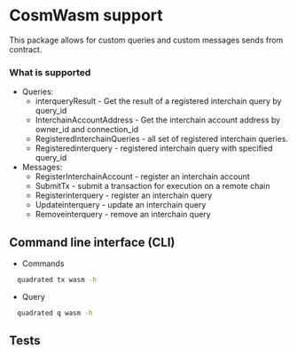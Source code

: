 # CosmWasm support

This package allows for custom queries and custom messages sends from contract.


### What is supported 

- Queries:
  - interqueryResult - Get the result of a registered interchain query by query_id
  - InterchainAccountAddress - Get the interchain account address by owner_id and connection_id
  - RegisteredInterchainQueries - all set of registered interchain queries.
  - Registeredinterquery - registered interchain query with specified query_id
- Messages:
  - RegisterInterchainAccount - register an interchain account
  - SubmitTx - submit a transaction for execution on a remote chain
  - Registerinterquery - register an interchain query
  - Updateinterquery - update an interchain query
  - Removeinterquery - remove an interchain query


## Command line interface (CLI)

- Commands

```sh
  quadrated tx wasm -h
```

- Query

```sh
  quadrated q wasm -h
```

## Tests
